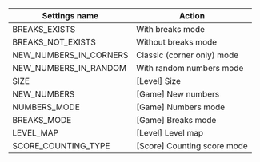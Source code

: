 | Settings name | Action |
|---------------|--------|
| BREAKS_EXISTS | With breaks mode |
| BREAKS_NOT_EXISTS | Without breaks mode |
| NEW_NUMBERS_IN_CORNERS | Classic (corner only) mode |
| NEW_NUMBERS_IN_RANDOM | With random numbers mode |
| SIZE | [Level] Size |
| NEW_NUMBERS | [Game] New numbers |
| NUMBERS_MODE | [Game] Numbers mode |
| BREAKS_MODE | [Game] Breaks mode |
| LEVEL_MAP | [Level] Level map |
| SCORE_COUNTING_TYPE | [Score] Counting score mode |
